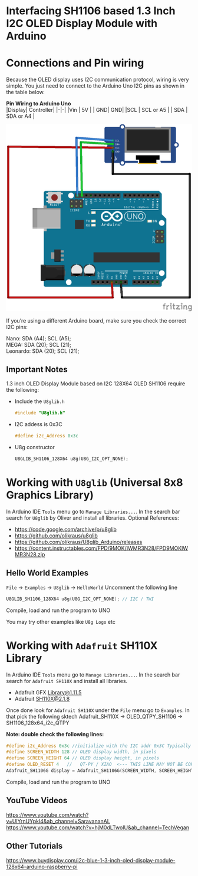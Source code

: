 # Interfacing SH1106 based 1.3 Inch I2C OLED Display Module with Arduino

# Connections and Pin wiring
Because the OLED display uses I2C communication protocol, wiring is very simple. You just need to connect to the Arduino Uno I2C pins as shown in the table below.

**Pin Wiring to Arduino Uno**  
|Display| Controller|
|-|-|
|Vin |	5V |
| GND|	GND|
|SCL |	SCL or A5 |
| SDA	| SDA or A4 |


![Connection](connection.png)   

If you’re using a different Arduino board, make sure you check the correct I2C pins:

Nano: SDA (A4); SCL (A5);   
MEGA: SDA (20); SCL (21);  
Leonardo: SDA (20); SCL (21);  

## Important Notes
1.3 inch OLED Display Module based on I2C 128X64 OLED SH1106 require the following: 
* Include the `U8glib.h`
    ```c++
    #include "U8glib.h"
    ```
* I2C addess is 0x3C
    ```c++
    #define i2c_Address 0x3c
    ```

* U8g constructor   
    ```c++
    U8GLIB_SH1106_128X64 u8g(U8G_I2C_OPT_NONE);
    ```

# Working with  `U8glib` (Universal 8x8 Graphics Library)
In Arduino IDE `Tools` menu go to  `Manage Libraries...`. In the search bar search for `U8glib` by Oliver and install all libraries. 
Optional References:  
* https://code.google.com/archive/p/u8glib  
* https://github.com/olikraus/u8glib  
* https://github.com/olikraus/U8glib_Arduino/releases  
* https://content.instructables.com/FPD/9MOK/IWMR3N28/FPD9MOKIWMR3N28.zip  

## Hello World Examples
`File` -> `Examples` -> `U8glib` -> `HelloWorld`
Uncomment the following line
```c++
U8GLIB_SH1106_128X64 u8g(U8G_I2C_OPT_NONE);	// I2C / TWI 
```
Compile, load and run the program to UNO

You may try other examples like `U8g Logo` etc



# Working with `Adafruit` SH110X Library
In Arduino IDE `Tools` menu go to  `Manage Libraries...`. In the search bar search for `Adafruit SH110X` and install all libraries. 
* Adafruit GFX Library@1.11.5
* Adafruit SH110X@2.1.8 

Once done look for `Adafruit SH110X` under the `File` menu go to `Examples`. In that pick the following sktech
Adafruit_SH110X -> OLED_QTPY_SH1106 -> SH1106_128x64_i2c_QTPY

**Note: double check the following lines:** 
```c++
#define i2c_Address 0x3c //initialize with the I2C addr 0x3C Typically eBay OLED's
#define SCREEN_WIDTH 128 // OLED display width, in pixels
#define SCREEN_HEIGHT 64 // OLED display height, in pixels
#define OLED_RESET 4   //   QT-PY / XIAO  <--- THIS LINE MAY NOT BE CORRECT OUT OF THE BOX -->
Adafruit_SH1106G display = Adafruit_SH1106G(SCREEN_WIDTH, SCREEN_HEIGHT, &Wire, OLED_RESET);
```

Compile, load and run the program to UNO


## YouTube Videos
https://www.youtube.com/watch?v=UlYrnUYpkl4&ab_channel=SaravananAL  
https://www.youtube.com/watch?v=hjM0dLTwoIU&ab_channel=TechVegan  

## Other Tutorials
https://www.buydisplay.com/i2c-blue-1-3-inch-oled-display-module-128x64-arduino-raspberry-pi
